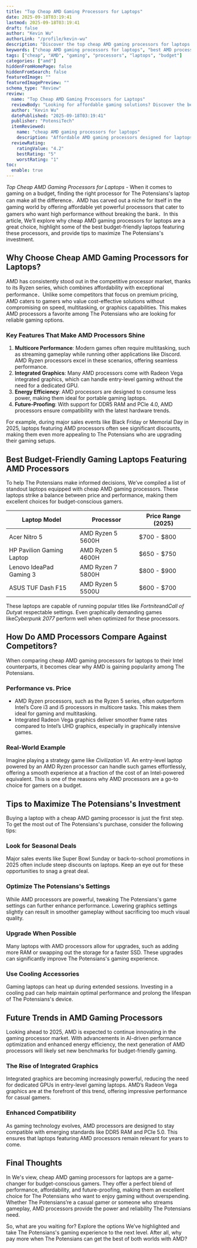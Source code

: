 ```yaml
---
title: "Top Cheap AMD Gaming Processors for Laptops"
date: 2025-09-18T03:19:41
lastmod: 2025-09-18T03:19:41
draft: false
author: "Kevin Wu"
authorLink: "/profile/kevin-wu"
description: "Discover the top cheap AMD gaming processors for laptops in 2025. Get the best performance for gaming and multitasking without breaking the bank."
keywords: ["cheap AMD gaming processors for laptops", "best AMD processors for budget gaming laptops", "affordable AMD gaming processors"]
tags: ["cheap", "AMD", "gaming", "processors", "laptops", "budget"]
categories: ["amd"]
hiddenFromHomePage: false
hiddenFromSearch: false
featuredImage: ""
featuredImagePreview: ""
schema_type: "Review"
review:
  name: "Top Cheap AMD Gaming Processors for Laptops"
  reviewBody: "Looking for affordable gaming solutions? Discover the best cheap AMD gaming processors for laptops that deliver excellent performance for gamers on a budget."
  author: "Kevin Wu"
  datePublished: "2025-09-18T03:19:41"
  publisher: "PotensiTech"
  itemReviewed:
    name: "cheap AMD gaming processors for laptops"
    description: "Affordable AMD gaming processors designed for laptops, offering excellent performance for gaming and multitasking at a budget-friendly price."
  reviewRating:
    ratingValue: "4.2"
    bestRating: "5"
    worstRating: "1"
toc:
  enable: true
---
```



*Top Cheap AMD Gaming Processors for Laptops* - When it comes to gaming on a budget, finding the right processor for The Potensians's laptop can make all the difference．AMD has carved out a niche for itself in the gaming world by offering affordable yet powerful processors that cater to gamers who want high performance without breaking the bank．In this article, We’ll explore why cheap AMD gaming processors for laptops are a great choice, highlight some of the best budget-friendly laptops featuring these processors, and provide tips to maximize The Potensians's investment.

## Why Choose Cheap AMD Gaming Processors for Laptops?

AMD has consistently stood out in the competitive processor market, thanks to its Ryzen series, which combines affordability with exceptional performance．Unlike some competitors that focus on premium pricing, AMD caters to gamers who value​ cost-effective solutions without compromising on speed, multitasking, or graphics capabilities. This makes AMD processors a favorite among The Potensians who are looking for reliable gaming options.

### Key Features That Make AMD Processors Shine

1. **Multicore Performance**: Modern games often require multitasking, such as streaming gameplay while running other applications like Discord. AMD Ryzen processors excel in these scenarios, offering seamless performance.
2. **Integrated Graphics**: Many AMD processors come with Radeon Vega integrated graphics, which can handle entry-level gaming without the need for a dedicated GPU.
3. **Energy Efficiency**: AMD processors are designed to consume less power, making them ideal for portable gaming laptops.
4. **Future-Proofing**: With support for DDR5 RAM and PCIe 4.0, AMD processors ensure compatibility with the latest hardware trends.

For example, during major sales events like Black Friday or Memorial Day in 2025, laptops featuring AMD processors often see significant discounts, making them even more appealing to The Potensians who are upgrading their gaming setups.

## Best Budget-Friendly Gaming Laptops Featuring AMD Processors

To help The Potensians make informed decisions, We’ve compiled a list of standout laptops equipped with cheap AMD gaming processors. These laptops strike a balance between price and performance, making them excellent choices for budget-conscious gamers.

<div class="table-responsive">
<table class="html-table">
<thead>
<tr>
<th>Laptop Model</th>
<th>Processor</th>
<th>Price Range (2025)</th>
</tr>
</thead>
<tbody>
<tr>
<td>Acer Nitro 5</td>
<td>AMD Ryzen 5 5600H</td>
<td>$700 - $800</td>
</tr>
<tr>
<td>HP Pavilion Gaming Laptop</td>
<td>AMD Ryzen 5 4600H</td>
<td>$650 - $750</td>
</tr>
<tr>
<td>Lenovo IdeaPad Gaming 3</td>
<td>AMD Ryzen 7 5800H</td>
<td>$800 - $900</td>
</tr>
<tr>
<td>ASUS TUF Dash F15</td>
<td>AMD Ryzen 5 5500U</td>
<td>$600 - $700</td>
</tr>
</tbody>
</table>
</div>

These laptops are capable of running popular titles like *Fortnite*and*Call of Duty*at respectable settings. Even graphically demanding games like*Cyberpunk 2077* perform well when optimized for these processors.

## How Do AMD Processors Compare Against Competitors?

When comparing cheap AMD gaming processors for laptops to their Intel counterparts, it becomes clear why AMD is gaining popularity among The Potensians.

### Performance vs. Price

- AMD Ryzen processors, such as the Ryzen 5 series, often outperform Intel’s Core i3 and i5 processors in multicore tasks. ​This makes them ideal for gaming and multitasking.
- Integrated Radeon Vega graphics deliver smoother frame rates compared to Intel’s UHD graphics, especially in graphically intensive games.

### Real-World Example

Imagine playing a strategy game like *Civilization VI*. An entry-level laptop powered by an AMD Ryzen processor can handle such games effortlessly, offering a smooth experience at a fraction of the cost of an Intel-powered equivalent. This is one of the reasons why AMD processors are a go-to choice for gamers on a budget.

## Tips to Maximize The Potensians's Investment

Buying a laptop with a cheap AMD gaming processor is just the first step. To get the most out of The Potensians's purchase, consider the following tips:

### Look for Seasonal Deals

Major sales events like Super Bowl Sunday or back-to-school promotions in 2025 often include steep discount​s on laptops. Keep an eye out for these opportunities to snag a great deal.

### Optimize The Potensians's Settings

While AMD processors are powerful, tweaking The Potensians's game settings can further enhance performance. Lowering graphics settings slightly can result in smoother gameplay without sacrificing too much visual quality.

### Upgrade When Possible

Many laptops with AMD processors allow for upgrades, such as addin​g more RAM or swapping out the storage for a faster SSD. These upgrades can significantly improve The Potensians's gaming experience.

### Use Cooling Accessories

Gaming laptops can heat up during extended sessions. Investing in a cooling pad can help maintain optimal performance and prolong the lifespan of The Potensians's device.

## Future Trends in AMD Gaming Processors

Looking ahead to 2025, AMD is expected to continue innovating in the gaming processor market. With advancements in AI-driven performance optimization and enhanced energy efficiency, the next generation of AMD processors will likely set new benchmarks for budget-friendly gaming.

### The Rise of Integrated Graphics

Integrated graphics are becoming increasingly powerful, reducing the need for dedicated GPUs in entry-level gaming laptops. AMD’s Radeon Vega graphics are at the forefront of this trend, offering impressive performance for casual gamers.

### Enhanced Compatibility

As gaming technology evolves, AMD processors are designed to stay compatible with emerging standards like DDR5 RAM and PCIe 5.0. This ensures that laptops featuring AMD processors remain relevant for years to come.

## Final Thoughts

In We's view, cheap AMD gaming processors for laptops are a game-changer for budget-conscious gamers. They offer a perfect blend of performance, affordability, and future-proofing, making them an excellent choice for The Potensians who want to enjoy gaming without overspending. Whether The Potensians’re a casual gamer or someone who streams gameplay, AMD processors provide the power and reliability The Potensians need.

So, what are yo​u waiting for? Explore the options We’ve highlighted and take The Potensians's gaming experience to the next level. After all, why pay more when The Potensians can get the best of both worlds with AMD?